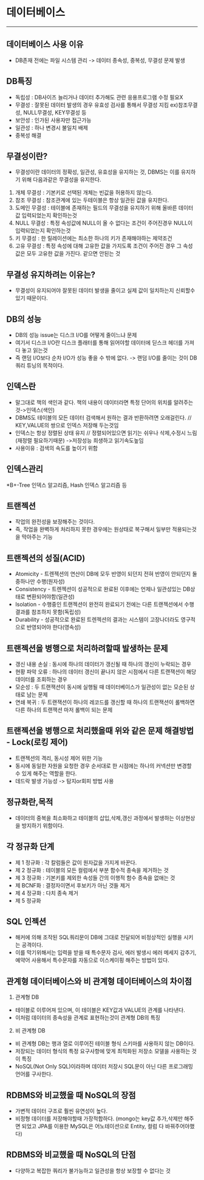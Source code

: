
# 데이터베이스  
---

## 데이터베이스 사용 이유  

* DB존재 전에는 파일 시스템 관리  -> 데이터 종속성, 중복성, 무결성 문제 발생

## DB특징  

* 독립성 : DB사이즈 늘리거나 데이터 추가해도 관련 응용프로그램 수정 필요X
* 무결성 : 잘못된 데이터 발생의 경우 유효성 검사를 통해서 무결성 지킴
ex)참조무결성, NULL무결성, KEY무결성 등
* 보안성 : 인가된 사용자만 접근가능
* 일관성 : 하나 변경시 불일치 배제
* 중복성 해결

## 무결성이란?

* 무결성이란 데이터의 정확성, 일관성, 유효성을 유지하는 것, DBMS는 이를 유지하기 위해 다음과같은 무결성을 유지한다.
1. 개체 무결성 : 기본키로 선택된 개체는 빈값을 허용하지 않는다.
2. 참조 무결성 : 참조관계에 있는 두테이블은 항상 일관된 값을 유지한다.
3. 도메인 무결성 : 테이블에 존재하는 필드의 무결성을 유지하기 위해 올바른 데이터값 입력되었는지 확인하는것
4. NULL 무결성 : 특정 속성값에 NULL이 올 수 없다는 조건이 주어진경우 NULL이 입력되었는지 확인하는것
5. 키 무결성 : 한 릴레이션에는 최소한 하나의 키가 존재해야하는 제약조건
6. 고유 무결성 : 특정 속성에 대해 고유한 값을 가지도록 조건이 주어진 경우 그 속성값은 모두 고유한 값을 가진다. 같으면 안된는 것

## 무결성 유지하려는 이유는?
* 무결성이 유지되어야 잘못된 데이터 발생을 줄이고 실제 값이 일치하는지 신뢰할수 있기 때문이다.

## DB의 성능

* DB의 성능 issue는 디스크 I/O를 어떻게 줄이느냐 문제
* 여기서 디스크 I/O란 디스크 플래터를 통해 읽어야할 데이터에 딛스크 헤더를 가져다 놓고 읽는것
* 즉 랜덤 I/O보다 순차 I/O가 성능 좋을 수 밖에 없다. -> 랜덤 I/O를 줄이는 것이 DB 쿼리 튜닝의 목적이다.

## 인덱스란

* 말그대로 책의 색인과 같다. 책의 내용이 데이터라면 특정 단어의 위치를 알려주는것->인덱스(색인)
* DBMS도 테이블의 모든 데이터 검색해서 원하는 결과 반환하려면 오래걸린다. // KEY,VALUE의 쌍으로 인덱스 저장해 두는것임  
* 인덱스는 항상 정렬된 상태 유지 // 정렬되어있으면 읽기는 쉬우나 삭제,수정시 느림(재정렬 필요하기때문) ->저장성능 희생하고 읽기속도높임
* 사용이유 : 검색의 속도를 높이기 위함

## 인덱스관리
*B+-Tree 인덱스 알고리즘, Hash 인덱스 알고리즘 등

## 트랜젝션
* 작업의 완전성을 보장해주는 것이다.
* 즉, 작업을 완벽하게 처리하지 못한 경우에는 원상태로 복구해서 일부만 적용되는것을 막아주는 기능  

## 트랜젝션의 성질(ACID)  
* Atomicity - 트렌젝션의 연산이 DB에 모두 반영이 되던지 전혀 반영이 안되던지 둘중하나만 수행(원자성)  
* Consistency - 트렌젝션이 성공적으로 완료된 이후에는 언제나 일관성있는 DB상태로 변환되어야함(일관성)  
* Isolation - 수행중인 트랜젝션이 완전히 완료되기 전에는 다른 트랜젝션에서 수행결과를 참조하지 못함(독립성)  
* Durability - 성공적으로 완료된 트렌젝션의 결과는 시스템이 고장나더라도 영구적으로 반영되어야 한다(영속성)  

## 트랜젝션을 병행으로 처리하려할때 발생하는 문제
* 갱신 내용 손실 : 동시에 하나의 데이터가 갱신될 때 하나의 갱신이 누락되는 경우
* 현황 파악 오류 : 하나의 데이터 갱신이 끝나지 않은 시점에서 다른 트랜잭션이 해당 데이터를 조회하는 경우
* 모순성 : 두 트랜잭션이 동시에 실행될 때 데이터베이스가 일관성이 없는 모순된 상태로 남는 문제
* 연쇄 복귀 : 두 트랜잭션이 하나의 레코드를 갱신할 때 하나의 트랜잭션이 롤백하면 다른 하나의 트랜잭션 마저 롤백이 되는 문제

## 트랜젝션을 병행으로 처리했을때 위와 같은 문제 해결방법 - Lock(로킹 제어)
* 트랜젝션의 격리, 동시성 제어 위한 기능
* 동시에 동일한 자원을 요청한 경우 순서대로 한 시점에는 하나의 커넥션만 변경할 수 있게 해주는 역할을 한다. 
* 데드락 발생 가능성 -> 탐지or회피 방법 사용

## 정규화란,목적
* 데이터의 중복을 최소화하고 테이블의 삽입,삭제,갱신 과정에서 발생하는 이상현상을 방지하기 위함이다.

## 각 정규화 단계
* 제 1 정규화 : 각 칼럼들은 값이 원자값을 가지게 바꾼다.
* 제 2 정규화 : 테이블의 모든 컬럼에서 부분 함수적 종속을 제거하는 것
* 제 3 정규화 : 기본키를 제외한 속성들 간의 이행적 함수 종속을 없애는 것
* 제 BCNF화 : 결정자이면서 후보키가 아닌 것들 제거
* 제 4 정규화 : 다치 종속 제거
* 제 5 정규화

## SQL 인젝션
* 해커에 의해 조작된 SQL쿼리문이 DB에 그대로 전달되어 비정상적인 실행을 시키는 공격이다.
* 이를 막기위해서는 입력을 받을 때 특수문자 검사, 에러 발생시 에러 메세지 감추기, 예약어 사용해서
특수문자를 자동으로 이스케이핑 해주는 방법이 있다.

## 관계형 데이터베이스와 비 관계형 데이터베이스의 차이점  

1. 관계형 DB
* 테이블로 이루어져 있으며, 이 테이블은 KEY값과 VALUE의 관계를 나타낸다. 
* 이처럼 데이터의 종속성을 관계로 표현하는것이 관계형 DB의 특징  

2. 비 관계형 DB
* 비 관계형 DB는 행과 열로 이루어진 테이블 형식 스키마를 사용하지 않는 DB이다. 
* 저장되는 데이터 형식의 특정 요구사항에 맞게 최적화된 저장소 모델을 사용하는 것이 특징
* NoSQL(Not Only SQL)이라하며 데이터 저장시 SQL문이 아닌 다른 프로그래밍 언어를 구사한다.

## RDBMS와 비교했을 때 NoSQL의 장점
* 가변적 데이터 구조로 훨씬 유연성이 높다.
* 비정형 데이터를 저장해야할때 가장적합하다.
(mongo는 key값 추가,삭제만 해주면 되었고 JPA를 이용한 MySQL은 어노테이션으로 Entity, 컬럼 다 바꿔주어야했다)

## RDBMS와 비교했을 때 NoSQL의 단점
* 다양하고 복잡한 쿼리가 불가능하고 일관성을 항상 보장할 수 없다는 것

